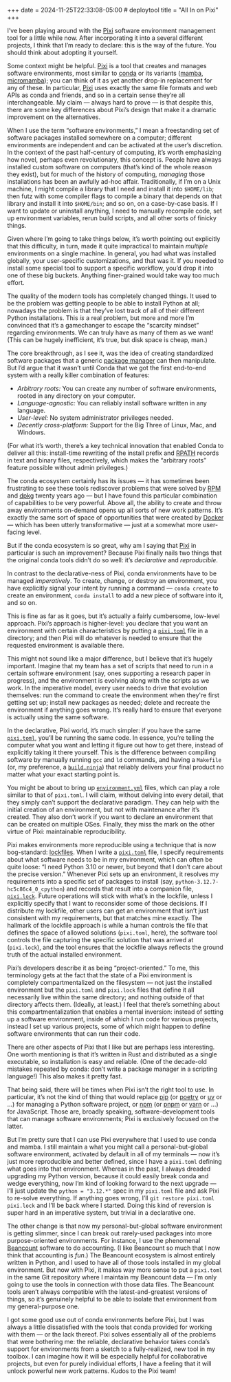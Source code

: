 +++
date = 2024-11-25T22:33:08-05:00 # deploytool
title = "All In on Pixi"
+++

I’ve been playing around with the [Pixi] software environment management tool
for a little while now. After incorporating it into a several different
projects, I think that I’m ready to declare: this is the way of the future. You
should think about adopting it yourself.

[Pixi]: https://pixi.sh/

<!-- more -->

Some context might be helpful. [Pixi] is a tool that creates and manages
software environments, most similar to [conda] or its variants ([mamba],
[micromamba]); you can think of it as yet another drop-in replacement for any of
these. In particular, [Pixi] uses exactly the same file formats and web APIs as
conda and friends, and so in a certain sense they’re all interchangeable. My
claim — always hard to prove — is that despite this, there are some key
differences about Pixi’s design that make it a dramatic improvement on the
alternatives.

[conda]: https://docs.conda.io/
[mamba]: https://mamba.readthedocs.io/
[micromamba]: https://mamba.readthedocs.io/en/latest/user_guide/micromamba.html

When I use the term “software environments,” I mean a freestanding set of
software packages installed somewhere on a computer; different environments are
independent and can be activated at the user’s discretion. In the context of the
past half-century of computing, it’s worth emphasizing how novel, perhaps even
revolutionary, this concept is. People have always installed custom software on
computers (that’s kind of the whole reason they exist), but for much of the
history of computing, *managing* those installations has been an awfully ad-hoc
affair. Traditionally, if I’m on a Unix machine, I might compile a library that
I need and install it into `$HOME/lib`; then futz with some compiler flags to
compile a binary that depends on that library and install it into `$HOME/bin`;
and so on, on a case-by-case basis. If I want to update or uninstall anything, I
need to manually recompile code, set up environment variables, rerun build
scripts, and all other sorts of finicky things.

Given where I’m going to take things below, it’s worth pointing out explicitly
that this difficulty, in turn, made it quite impractical to maintain *multiple*
environments on a single machine. In general, you had what was installed
globally, your user-specific customizations, and that was it. If you needed to
install some special tool to support a specific workflow, you’d drop it into one
of these big buckets. Anything finer-grained would take way too much effort.

The quality of the modern tools has completely changed things. It used to be the
problem was getting people to be able to install Python at all; nowadays the
problem is that they’ve lost track of all of their different Python
installations. This *is* a real problem, but more and more I’m convinced that
it’s a gamechanger to escape the “scarcity mindset” regarding environments. We
can truly have as many of them as we want! (This can be hugely inefficient, it’s
true, but disk space is cheap, man.)

The core breakthrough, as I see it, was the idea of creating
standardized software packages that a generic [package manager] can then
manipulate. But I’d argue that it wasn’t until Conda that we got the first
end-to-end system with a really killer combination of features:

[package manager]: https://en.wikipedia.org/wiki/Package_manager

- *Arbitrary roots:* You can create any number of software environments, rooted
  in any directory on your computer.
- *Language-agnostic:* You can reliably install software written in any
  language.
- *User-level:* No system administrator privileges needed.
- *Decently cross-platform:* Support for the Big Three of Linux, Mac, and
  Windows.

(For what it’s worth, there’s a key technical innovation that enabled Conda to
deliver all this: install-time rewriting of the install prefix and [RPATH]
records in text and binary files, respectively, which makes the “arbitrary
roots” feature possible without admin privileges.)

[RPATH]: https://en.wikipedia.org/wiki/Rpath

The conda ecosystem certainly has its issues — it has sometimes been frustrating
to see these tools rediscover problems that were solved by [RPM] and [dpkg]
twenty years ago — but I have found this particular combination of capabilities
to be very powerful. Above all, the ability to create and throw away
environments on-demand opens up all sorts of new work patterns. It’s exactly the
same sort of space of opportunities that were created by [Docker] — which has
been utterly transformative — just at a somewhat more user-facing level.

[RPM]: https://rpm.org/
[dpkg]: https://en.wikipedia.org/wiki/Dpkg
[Docker]: https://www.docker.com/

But if the conda ecosystem is so great, why am I saying that [Pixi] in
particular is such an improvement? Because Pixi finally nails two things that
the original conda tools didn’t do so well: it’s *declarative* and
*reproducible*.

In contrast to the declarative-ness of Pixi, conda environments have to be
managed *imperatively*. To create, change, or destroy an environment, you have
explicitly signal your intent by running a command — `conda create` to create an
environment, `conda install` to add a new piece of software into it, and so on.

This is fine as far as it goes, but it’s actually a fairly cumbersome, low-level
approach. Pixi’s approach is higher-level: you declare that you want an
environment with certain characteristics by putting a [`pixi.toml`] file in a
directory; and then Pixi will do whatever is needed to ensure that the requested
environment is available there.

[`pixi.toml`]: https://pixi.sh/latest/reference/project_configuration/

This might not sound like a major difference, but I believe that it’s hugely
important. Imagine that my team has a set of scripts that need to run in a
certain software environment (say, ones supporting a research paper in
progress), and the environment is evolving along with the scripts as we work. In
the imperative model, every user needs to drive that evolution themselves: run
the command to create the environment when they're first getting set up; install
new packages as needed; delete and recreate the environment if anything goes
wrong. It’s really hard to ensure that everyone is actually using the same
software.

In the declarative, Pixi world, it’s much simpler: if you have the same
[`pixi.toml`], you’ll be running the same code. In essence, you’re telling the
computer what you want and letting it figure out how to get there, instead of
explicitly taking it there yourself. This is the difference between compiling
software by manually running `gcc` and `ld` commands, and having a `Makefile`
(or, my preference, a [`build.ninja`]) that reliably delivers your final product
no matter what your exact starting point is.

[`build.ninja`]: https://ninja-build.org/

You might be about to bring up [`environment.yml`] files, which can play a role
similar to that of `pixi.toml`. I will claim, without delving into every detail,
that they simply can’t support the declarative paradigm. They can help with the
initial creation of an environment, but not with maintenance after it’s created.
They also don’t work if you want to declare an environment that can be created
on multiple OSes. Finally, they miss the mark on the other virtue of Pixi:
maintainable reproducibility.

[`environment.yml`]: https://docs.conda.io/projects/conda/en/latest/user-guide/tasks/manage-environments.html#creating-an-environment-from-an-environment-yml-file

Pixi makes environments more reproducible using a technique that is now
bog-standard: [lockfiles]. When I write a [`pixi.toml`] file, I specify
requirements about what software needs to be in my environment, which can often
be quite loose: “I need Python 3.10 or newer, but beyond that I don’t care about
the precise version.” Whenever Pixi sets up an environment, it resolves my
requirements into a specific set of packages to install (say,
`python-3.12.7-hc5c86c4_0_cpython`) and records that result into a companion
file, [`pixi.lock`]. Future operations will stick with what’s in the lockfile,
unless I explicitly specify that I want to reconsider some of those decisions.
If I distribute my lockfile, other users can get an environment that isn’t just
consistent with my requirements, but that matches mine exactly. The hallmark of
the lockfile approach is while a human controls the file that defines the space
of allowed solutions (`pixi.toml`, here), the software tool controls the file
capturing the specific solution that was arrived at (`pixi.lock`), and the tool
ensures that the lockfile always reflects the ground truth of the actual
installed environment.

[lockfiles]: https://docs.npmjs.com/cli/v9/configuring-npm/package-lock-json
[`pixi.lock`]: https://pixi.sh/latest/features/lockfile/

Pixi’s developers describe it as being “project-oriented.” To me, this
terminology gets at the fact that the state of a Pixi environment is completely
compartmentalized on the filesystem — not just the installed environment but the
`pixi.toml` and `pixi.lock` files that define it all necessarily live within the
same directory; and nothing outside of that directory affects them. (Ideally, at
least.) I feel that there’s something about this compartmentalization that
enables a mental inversion: instead of setting up a software environment, inside
of which I run code for various projects, instead I set up various projects,
some of which might happen to define software environments that can run their
code.

There are other aspects of Pixi that I like but are perhaps less interesting.
One worth mentioning is that it’s written in Rust and distributed as a single
executable, so installation is easy and reliable. (One of the decade-old
mistakes repeated by conda: don’t write a package manager in a scripting
language!) This also makes it pretty fast.

That being said, there will be times when Pixi isn’t the right tool to use. In
particular, it’s not the kind of thing that would replace [pip] (or [poetry] or
[uv] or …) for managing a Python software project, or [npm] (or [pnpm] or [yarn]
or …) for JavaScript. Those are, broadly speaking, software-development tools
that can manage software environments; Pixi is exclusively focused on the
latter.

[pip]: https://pip.pypa.io/
[poetry]: https://python-poetry.org/
[uv]: https://docs.astral.sh/uv/
[npm]: https://npmjs.com/
[pnpm]: https://pnpm.io/
[yarn]: https://yarnpkg.com/

But I’m pretty sure that I can use Pixi everywhere that I used to use conda and
mamba. I still maintain a what you might call a personal-but-global software
environment, activated by default in all of my terminals — now it’s just more
reproducible and better defined, since I have a `pixi.toml` defining what goes
into that environment. Whereas in the past, I always dreaded upgrading my Python
version, because it could easily break conda and wedge everything, now I’m kind
of looking forward to the next upgrade — I’ll just update the `python =
"3.12.*"` spec in my `pixi.toml` file and ask Pixi to re-solve everything. If
anything goes wrong, I’ll `git restore pixi.toml pixi.lock` and I’ll be back
where I started. Doing this kind of reversion is super hard in an imperative
system, but trivial in a declarative one.

The other change is that now my personal-but-global software environment is
getting slimmer, since I can break out rarely-used packages into more
purpose-oriented environments. For instance, I use the phenomenal [Beancount]
software to do accounting. (I like Beancount so much that I now think that
accounting is *fun*.) The Beancount ecosystem is almost entirely written in
Python, and I used to have all of those tools installed in my global
environment. But now with Pixi, it makes way more sense to put a `pixi.toml` in
the same Git repository where I maintain my Beancount data — I’m only going to
use the tools in connection with those data files. The Beancount tools aren’t
always compatible with the latest-and-greatest versions of things, so it’s
genuinely helpful to be able to isolate that environment from my general-purpose
one.

[Beancount]: https://beancount.github.io/

I got some good use out of conda environments before Pixi, but I was always a
little dissatisfied with the tools that conda provided for working with them —
or the lack thereof. Pixi solves essentially all of the problems that were
bothering me: the reliable, declarative behavior takes conda’s support for
environments from a sketch to a fully-realized, new tool in my toolbox. I can
imagine how it will be especially helpful for collaborative projects, but even
for purely individual efforts, I have a feeling that it will unlock powerful new
work patterns. Kudos to the Pixi team!
